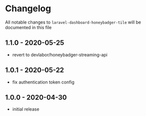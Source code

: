 # Changelog

All notable changes to `laravel-dashboard-honeybadger-tile` will be documented in this file

## 1.1.0 - 2020-05-25

- revert to devlabor/honeybadger-streaming-api

## 1.0.1 - 2020-05-22

- fix authentication token config

## 1.0.0 - 2020-04-30

- initial release
